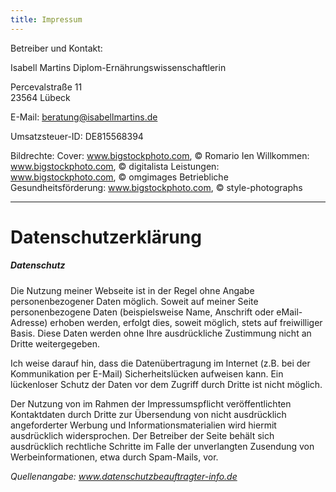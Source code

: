 ```yaml
---
title: Impressum
---
```

Betreiber und Kontakt:

Isabell Martins
Diplom-Ernährungswissenschaftlerin

Percevalstraße 11\
23564 Lübeck


E-Mail: [beratung@isabellmartins.de](mailto:beratung@isabellmartins.de) 

Umsatzsteuer-ID: DE815568394

Bildrechte:
Cover: www.bigstockphoto.com, © Romario Ien
Willkommen: www.bigstockphoto.com, © digitalista
Leistungen: www.bigstockphoto.com, © omgimages
Betriebliche Gesundheitsförderung: www.bigstockphoto.com, © style-photographs

- - -

# Datenschutzerklärung

##### Datenschutz

Die Nutzung meiner Webseite ist in der Regel ohne Angabe personenbezogener Daten möglich. Soweit auf meiner Seite personenbezogene Daten (beispielsweise Name, Anschrift oder eMail-Adresse) erhoben werden, erfolgt dies, soweit möglich, stets auf freiwilliger Basis. Diese Daten werden ohne Ihre ausdrückliche Zustimmung nicht an Dritte weitergegeben.

Ich weise darauf hin, dass die Datenübertragung im Internet (z.B. bei der Kommunikation per E-Mail) Sicherheitslücken aufweisen kann. Ein lückenloser Schutz der Daten vor dem Zugriff durch Dritte ist nicht möglich.

Der Nutzung von im Rahmen der Impressumspflicht veröffentlichten Kontaktdaten durch Dritte zur Übersendung von nicht ausdrücklich angeforderter Werbung und Informationsmaterialien wird hiermit ausdrücklich widersprochen. Der Betreiber der Seite behält sich ausdrücklich rechtliche Schritte im Falle der unverlangten Zusendung von Werbeinformationen, etwa durch Spam-Mails, vor.

*Quellenangabe: www.datenschutzbeauftragter-info.de*